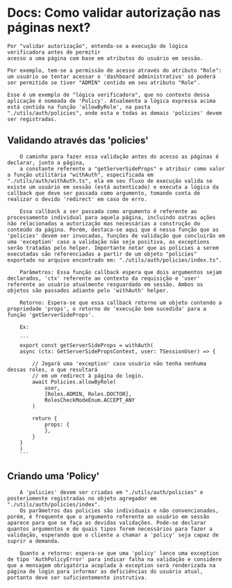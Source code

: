 # Docs: Como validar autorização nas páginas next?

    Por "validar autorização", entenda-se a execução de lógica verificadora antes de permitir
    acesso a uma página com base em atributos do usuário em sessão.

    Por exemplo, tem-se a permissão de acesso através do atributo "Role": um usuário ao tentar acessar o 'dashboard administrativo' só poderá ser permitido se tiver "ADMIN" contido em seu atributo "Role".

    Esse é um exemplo de "lógica verificadora", que no contexto dessa aplicação é nomeada de 'Policy'. Atualmente a lógica expressa acima está contida na função 'allowByRole', na pasta "./utils/auth/policies", onde esta e todas as demais 'policies' devem ser registradas.

## Validando através das 'policies'

        O caminho para fazer essa validação antes do acesso as páginas é declarar, junto a página,
        a constante referente a "getServerSideProps" e atribuir como valor a função utilitária "withAuth", especificada em "./utils/auth/withAuth.ts", ela em seu fluxo de execução valida se existe um usuário em sessão (está autenticado) e executa a lógica da callback que deve ser passada como argumento, tomando conta de realizar o devido 'redirect' em caso de erro.

        Essa callback a ser passada como argumento é referente ao processamento individual para aquela página, incluindo outras ações não relacionadas a autorização mas necessárias a construção do conteúdo da página. Porém, destaca-se aqui que é nessa função que as 'policies' devem ser invocadas, funções de validação que concluirão em uma 'exception' caso a validação não seja positiva, as exceptions serão tratadas pelo helper. Importante notar que as policies a serem executadas são referenciadas a partir de um objeto "policies" exportado no arquivo encontrado em: "./utils/auth/policies/index.ts".

        Parâmetros: Essa função callback espera que dois argumentos sejam declarados, 'ctx' referente ao contexto da requisição e 'user' referente ao usuário atualmente resguardado em sessão. Ambos os objetos são passados adiante pelo 'withAuth' helper.

        Retorno: Espera-se que essa callback retorne um objeto contendo a propriedade 'props', o retorno de 'execução bem sucedida' para a função 'getServerSideProps'.

        Ex:

        ```
        export const getServerSideProps = withAuth(
        async (ctx: GetServerSidePropsContext, user: TSessionUser) => {

            // Jogará uma 'exception' caso usuário não tenha nenhuma dessas roles, o que resultará
            // em um redirect à página de login.
            await Policies.allowByRole(
                user,
                [Roles.ADMIN, Roles.DOCTOR],
                RolesCheckModeEnum.ACCEPT_ANY
            )

            return {
                props: {
                },
            }
        }
        )
        ```

## Criando uma 'Policy'

        A 'policies' devem ser criadas em "./utils/auth/policies" e posteriomente registradas no objeto agregador em "./utils/auth/policies/index".
        Os parâmetros das policies são individuais e não convencionados, porém, é frequente que o argumento referente ao usuário em sessão aparece para que se faça as devidas validações. Pode-se declarar quantos argumentos e de quais tipos forem necessários para fazer a validação, esperando que o cliente a chamar a 'policy' seja capaz de suprir a demanda.

        Quanto a retorno: espera-se que uma 'policy' lance uma exception de tipo 'AuthPolicyError' para indicar falha na validação e considere que a mensagem obrigatória acoplada à exception será renderizada na página de login para informar as deficiências do usuário atual, portanto deve ser suficientemente instrutiva.
